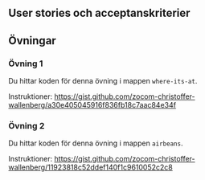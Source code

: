 ## User stories och acceptanskriterier

## Övningar

### Övning 1

Du hittar koden för denna övning i mappen `where-its-at`.

Instruktioner: https://gist.github.com/zocom-christoffer-wallenberg/a30e405045916f836fb18c7aac84e34f

### Övning 2

Du hittar koden för denna övning i mappen `airbeans`.

Instruktioner: https://gist.github.com/zocom-christoffer-wallenberg/11923818c52ddef140f1c9610052c2c8
